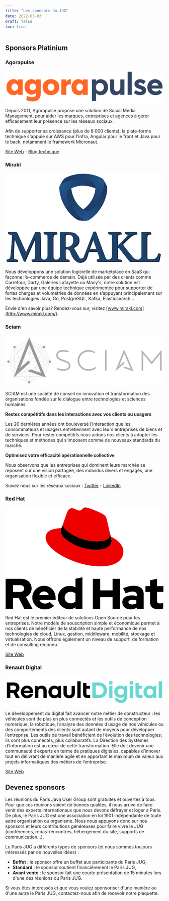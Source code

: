 ```yaml
---
title: "Les sponsors du JUG"
date: 2022-05-03
draft: false
toc: true
---
```


## Sponsors Platinium

### Agorapulse

![Agorapulse](/img/sponsors/agorapulse.svg)

Depuis 2011, Agorapulse propose une solution de Social Media Management, pour aider les marques, entreprises et agences à gérer efficacement leur présence sur les réseaux sociaux.

Afin de supporter sa croissance (plus de 8 000 clients), la plate-forme technique s'appuie sur AWS pour l'infra, Angular pour le front et Java pour le back, notamment le framework Micronaut.

[Site Web](https://www.agorapulse.com) - [Blog technique]( https://medium.com/agorapulse-stories/tech/home)

### Mirakl

![Mirakl](/img/sponsors/mirakl.svg)

Nous développons une solution logicielle de marketplace en SaaS qui façonne l’e-commerce de demain.
Déjà utilisée par des clients comme Carrefour, Darty, Galeries Lafayette ou Macy's, notre solution est développée par une équipe technique expérimentée pour supporter de fortes charges et volumétries de données en s’appuyant principalement sur les technologies Java, Go, PostgreSQL, Kafka, Elasticsearch…

Envie d'en savoir plus? Rendez-vous sur, visitez [www.mirakl.com](http://www.mirakl.com/).

### Sciam

![Sciam](/img/sponsors/sciam.svg)

SCIAM est une société de conseil en innovation et transformation des organisations fondée sur le dialogue entre technologies et sciences humaines.

**Restez compétitifs dans les interactions avec vos clients ou usagers**

Les 20 dernières années ont bouleversé l’interaction que les consommateurs et usagers entretiennent avec leurs entreprises de biens et de services. Pour rester compétitifs nous aidons nos clients à adopter les techniques et méthodes qui s’imposent comme de nouveaux standards du marché.

**Optimisez votre efficacité opérationnelle collective**

Nous observons que les entreprises qui dominent leurs marchés se reposent sur une vision partagée, des individus divers et engagés, une organisation flexible et efficace.

Suivez nous sur les réseaux sociaux : [Twitter](https://twitter.com/SCIAM_FR) - [LinkedIn](https://www.linkedin.com/company/sciamfr/)

### Red Hat

![Red Hat](/img/sponsors/red-hat.svg)

Red Hat est le premier éditeur de solutions Open Source pour les entreprises.
Notre modèle de souscription simple et économique permet à nos clients de bénéficier de la stabilité et haute performance de nos technologies de cloud, Linux, gestion, middleware, mobilité, stockage et virtualisation.
Nous offrons également un niveau de support, de formation et de consulting reconnu.

[Site Web](https://www.redhat.com/fr/global/france)

### Renault Digital

![Renault Digital](/img/sponsors/renault-digital.svg)

Le développement du digital fait avancer notre métier de constructeur : les véhicules sont de plus en plus connectés et les outils de conception numérique, la robotique, l’analyse des données d’usage de nos véhicules ou des comportements des clients sont autant de moyens pour développer l’entreprise.
Les outils de travail bénéficient de l’évolution des technologies; ils sont plus connectés, plus collaboratifs.
La Direction des Systèmes d’Information est au cœur de cette transformation.
Elle doit devenir une communauté d’experts en terme de pratiques digitales, capables d’innover tout en délivrant de manière agile et en apportant le maximum de valeur aux projets informatiques des métiers de l’entreprise.

[Site Web](https://group.renault.com/talents/nos-metiers/digital/)

## Devenez sponsors

Les réunions du Paris Java User Group sont gratuites et ouvertes à tous.
Pour que ces réunions soient de bonnes qualités, il nous arrive de faire venir des experts internationaux que nous devons défrayer et loger à Paris.
De plus, le Paris JUG est une association en loi 1901 indépendante de toute autre organisation ou organisme.
Nous nous appuyons donc sur nos sponsors et leurs contributions généreuses pour faire vivre le JUG (conférences, repas-rencontres, hébergement du site, supports de communication…).

Le Paris JUG a différents types de sponsors (et nous sommes toujours intéressés par de nouvelles idées) :

* **Buffet** : le sponsor offre un buffet aux participants du Paris JUG,
* **Standard** : le sponsor soutient financièrement le Paris JUG,
* **Avant vente** : le sponsor fait une courte présentation de 15 minutes lors d'une des réunions du Paris JUG.

Si vous êtes intéressés et que vous voulez sponsoriser d'une manière ou d'une autre le Paris JUG, contactez-nous afin de recevoir notre plaquette.
